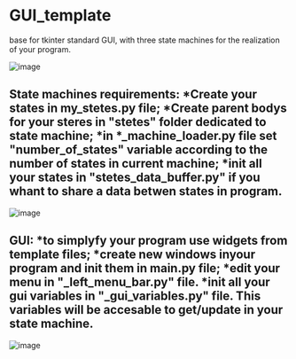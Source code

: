 # GUI_template
base for tkinter standard GUI, with three state machines for the realization of your program.

![image](https://user-images.githubusercontent.com/71212857/220584675-bd8a1255-9772-497b-90fd-ba4747ad42ea.png)



State machines requirements:
*Create your states in my_stetes.py file;
*Create parent bodys for your steres in "stetes" folder dedicated to state machine;
*in *_machine_loader.py file set "number_of_states" variable according to the number of states in current machine;
*init all your states in "stetes_data_buffer.py" if you whant to share a data betwen states in program.
---------------------------------------------------------------------------------------------------
![image](https://user-images.githubusercontent.com/71212857/220585395-0714abd8-84ad-4e1d-9796-0198388f5fe4.png)

GUI:
*to simplyfy your program use widgets from template files;
*create new windows inyour program and init them in main.py file;
*edit your menu in "_left_menu_bar.py" file.
*init all your gui variables in "_gui_variables.py" file. This variables will be accesable to get/update in your state machine.
---------------------------------------------------------------------------------------------------
![image](https://user-images.githubusercontent.com/71212857/220587186-d325d287-3949-441b-b3a2-c2f3b92b58ce.png)
